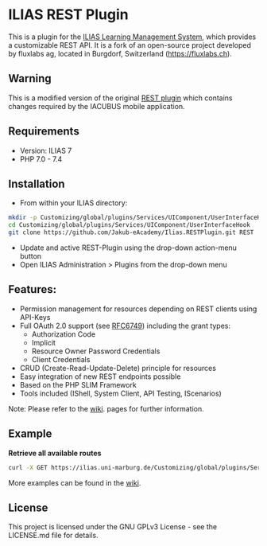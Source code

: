 # ILIAS REST Plugin

This is a plugin for the [ILIAS Learning Management System](<http://www.ilias.de>), which provides a customizable REST API. It is a fork of an open-source project developed by fluxlabs ag, located in Burgdorf, Switzerland (https://fluxlabs.ch).

## Warning
This is a modified version of the original [REST plugin](https://github.com/hrz-unimr/Ilias.RESTPlugin) 
which contains changes required by the IACUBUS mobile application.

## Requirements
* Version: ILIAS 7
* PHP 7.0 - 7.4

## Installation

*   From within your ILIAS directory:

```bash
mkdir -p Customizing/global/plugins/Services/UIComponent/UserInterfaceHook
cd Customizing/global/plugins/Services/UIComponent/UserInterfaceHook
git clone https://github.com/Jakub-eAcademy/Ilias.RESTPlugin.git REST
```

*   Update and active REST-Plugin using the drop-down action-menu button
*   Open ILIAS Administration &gt; Plugins from the drop-down menu

## Features:

*   Permission management for resources depending on REST clients using API-Keys
*   Full OAuth 2.0 support (see [RFC6749](<http://tools.ietf.org/html/rfc6749>)) including the grant types:
    *   Authorization Code
    *   Implicit
    *   Resource Owner Password Credentials
    *   Client Credentials
*   CRUD (Create-Read-Update-Delete) principle for resources
*   Easy integration of new REST endpoints possible
*   Based on the PHP SLIM Framework
*   Tools included (IShell, System Client, API Testing, IScenarios)

Note: Please refer to the [wiki](https://github.com/hrz-unimr/Ilias.RESTPlugin/wiki). pages for further information.

## Example
**Retrieve all available routes**

```bash
curl -X GET https://ilias.uni-marburg.de/Customizing/global/plugins/Services/UIComponent/UserInterfaceHook/REST/api.php/v2/util/routes
```

More examples can be found in the [wiki](https://github.com/hrz-unimr/Ilias.RESTPlugin/wiki/Examples).

## License
This project is licensed under the GNU GPLv3 License - see the LICENSE.md file for details.
